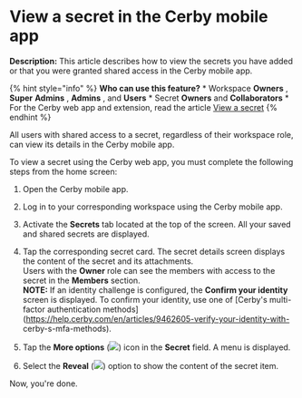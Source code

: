 # View a secret in the Cerby mobile app

**Description:** This article describes how to view the secrets you have added or that you were granted shared access in the Cerby mobile app.

{% hint style="info" %} **Who can use this feature?** * Workspace **Owners** ,
**Super** **Admins** , **Admins** , and **Users** * Secret **Owners** and
**Collaborators** * For the Cerby web app and extension, read the article
[View a secret](https://help.cerby.com/en/articles/8705383-view-a-secret) {%
endhint %}

All users with shared access to a secret, regardless of their workspace role,
can view its details in the Cerby mobile app.

To view a secret using the Cerby web app, you must complete the following
steps from the home screen:

  1. Open the Cerby mobile app.

  2. Log in to your corresponding workspace using the Cerby mobile app.

  3. Activate the **Secrets** tab located at the top of the screen. All your saved and shared secrets are displayed.

  4. Tap the corresponding secret card. The secret details screen displays the content of the secret and its attachments.  
Users with the **Owner** role can see the members with access to the secret in
the **Members** section.  
​**NOTE:** If an identity challenge is configured, the **Confirm your
identity** screen is displayed. To confirm your identity, use one of [Cerby's
multi-factor authentication
methods](https://help.cerby.com/en/articles/9462605-verify-your-identity-with-
cerby-s-mfa-methods).

  5. Tap the **More options** (![](https://downloads.intercomcdn.com/i/o/pc0ldyqu/1556255708/328e9a94b412c762f0cc855849cb/AD_4nXcn7yYIaJ40tPXtGA63qXUFiwSVEWBCNM_WNxFFUhEZUrF7iVtfoihhwoAPfpRj4_nqrTvma2WVK9fAdkamBnTEhVePlvAcEQgRwY9yULwkSb7ORj7vN8O4dTeQKfcXvCdHhqZWUg?expires=1749708000&signature=4db7f5b4762204eb953771d73671e145895ad1855712a184a840680b20a1e7d2&req=dSUiEMt7mIZfUfMW3Hu4gSQ4fjSpX7FMbrEUwCXihZC965Fp9rTJ7GjUei32%0A6A%3D%3D%0A)) icon in the **Secret** field. A menu is displayed.

  6. Select the **Reveal** (![](https://downloads.intercomcdn.com/i/o/pc0ldyqu/1556256166/f77bd45ef0910b52ca808499f3c0/AD_4nXexS50skT_32GaDpeVugGCWcZ5igIpPnNembVLb3QVgWYG0Tx4CxP2gHMe4GoTPk9F9RXqtyuUEn6HS5xOl2dr9mzm5ZH21OO9qkMcxjJn2vQUS9ik3UToV_OZPV2nrBHnA2rsaIQ?expires=1749708000&signature=0d2cc69bfec83cf365fed67db523345094eebd17f2abba23876fa0f143a48db8&req=dSUiEMt7m4BZX%2FMW3Hu4gWPqT3QGEhU%2Fja7TkQX%2F3w5ZdhJgy%2F6RYnGLbG1A%0A8Q%3D%3D%0A)) option to show the content of the secret item.

Now, you're done.


